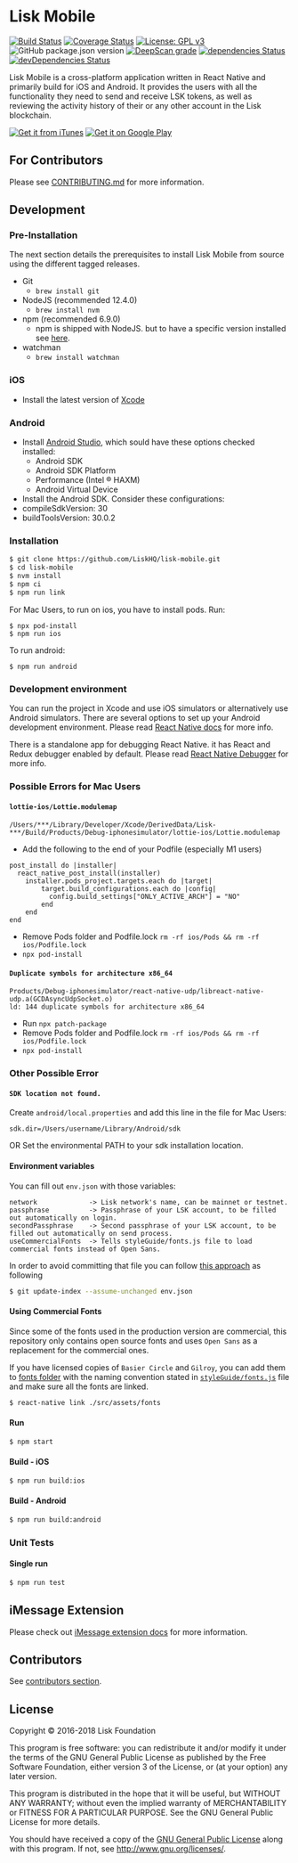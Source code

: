 # Lisk Mobile

[![Build Status](https://jenkins.lisk.io/buildStatus/icon?job=lisk-mobile/development)](https://jenkins.lisk.io/job/lisk-mobile/job/development)
[![Coverage Status](https://coveralls.io/repos/github/LiskHQ/lisk-mobile/badge.svg?branch=development)](https://coveralls.io/github/LiskHQ/lisk-mobile?branch=development)
[![License: GPL v3](https://img.shields.io/badge/License-GPL%20v3-blue.svg)](http://www.gnu.org/licenses/gpl-3.0)
![GitHub package.json version](https://img.shields.io/github/package-json/v/LiskHQ/lisk-mobile)
[![DeepScan grade](https://deepscan.io/api/teams/6759/projects/8872/branches/113512/badge/grade.svg)](https://deepscan.io/dashboard#view=project&tid=6759&pid=8872&bid=113512)
[![dependencies Status](https://david-dm.org/liskHQ/lisk-mobile/status.svg)](https://david-dm.org/liskHQ/lisk-mobile)
[![devDependencies Status](https://david-dm.org/liskHQ/lisk-mobile/dev-status.svg)](https://david-dm.org/liskHQ/lisk-mobile?type=dev)

Lisk Mobile is a cross-platform application written in React Native and primarily build for iOS and Android. It provides the users with all the functionality they need to send and receive LSK tokens, as well as reviewing the activity history of their or any other account in the Lisk blockchain.

[![Get it from iTunes](https://lisk.com/sites/default/files/pictures/2020-01/download_on_the_app_store_badge.svg)](https://itunes.apple.com/us/app/lisk/id1436809559?mt=8) [![Get it on Google Play](https://lisk.com/sites/default/files/pictures/2020-01/download_on_the_play_store_badge.svg)](https://play.google.com/store/apps/details?id=io.lisk.mobile&pcampaignid=MKT-Other-global-all-co-prtnr-py-PartBadge-Mar2515-1)

## For Contributors
Please see [CONTRIBUTING.md](/CONTRIBUTING.md) for more information.

## Development

### Pre-Installation
The next section details the prerequisites to install Lisk Mobile from source using the different tagged releases.


 - Git
   - `brew install git`
 - NodeJS (recommended 12.4.0)
   - `brew install nvm`
 - npm (recommended 6.9.0)
   - npm is shipped with NodeJS. but to have a specific version installed see [here](https://stackoverflow.com/questions/9755841/how-can-i-change-the-version-of-npm-using-nvm).
 - watchman
   - `brew install watchman`

### iOS
- Install the latest version of [Xcode](https://apps.apple.com/ng/app/xcode/id497799835?mt=12)

### Android
 - Install [Android Studio](https://developer.android.com/studio/index.html), which sould have these options checked installed:
   - Android SDK
   - Android SDK Platform
   - Performance (Intel ® HAXM)
   - Android Virtual Device
 - Install the Android SDK. Consider these configurations:
  - compileSdkVersion: 30
  - buildToolsVersion: 30.0.2


### Installation

```bash
$ git clone https://github.com/LiskHQ/lisk-mobile.git
$ cd lisk-mobile
$ nvm install
$ npm ci
$ npm run link
```

For Mac Users, to run on ios, you have to install pods. Run:
```
$ npx pod-install
$ npm run ios
```
To run android:
```
$ npm run android
```

### Development environment
You can run the project in Xcode and use iOS simulators or alternatively use Android simulators. There are several options to set up your Android development environment. Please read [React Native docs](https://facebook.github.io/react-native/docs/getting-started.html) for more info.

There is a standalone app for debugging React Native. it has React and Redux debugger enabled by default. Please read  [React Native Debugger](https://github.com/jhen0409/react-native-debugger) for more info.

### Possible Errors for Mac Users
#### `lottie-ios/Lottie.modulemap`
```
/Users/***/Library/Developer/Xcode/DerivedData/Lisk-***/Build/Products/Debug-iphonesimulator/lottie-ios/Lottie.modulemap
```
- Add the following to the end of your Podfile (especially M1 users)
```
post_install do |installer|
  react_native_post_install(installer)
    installer.pods_project.targets.each do |target|
        target.build_configurations.each do |config|
          config.build_settings["ONLY_ACTIVE_ARCH"] = "NO"
        end
    end
end
```
- Remove Pods folder and Podfile.lock ```rm -rf ios/Pods && rm -rf ios/Podfile.lock```
- ```npx pod-install```

#### `Duplicate symbols for architecture x86_64`
```
Products/Debug-iphonesimulator/react-native-udp/libreact-native-udp.a(GCDAsyncUdpSocket.o)
ld: 144 duplicate symbols for architecture x86_64
```
- Run ```npx patch-package```
- Remove Pods folder and Podfile.lock ```rm -rf ios/Pods && rm -rf ios/Podfile.lock```
- ```npx pod-install```

### Other Possible Error
#### `SDK location not found. `
Create `android/local.properties` and add this line in the file for Mac Users:
```
sdk.dir=/Users/username/Library/Android/sdk
```
OR
Set the environmental PATH to your sdk installation location.


#### Environment variables
You can fill out `env.json` with those variables:
```
network             -> Lisk network's name, can be mainnet or testnet.
passphrase          -> Passphrase of your LSK account, to be filled out automatically on login.
secondPassphrase    -> Second passphrase of your LSK account, to be filled out automatically on send process.
useCommercialFonts  -> Tells styleGuide/fonts.js file to load commercial fonts instead of Open Sans.
```

In order to avoid committing that file you can follow [this approach](https://stackoverflow.com/a/3320183) as following
```bash
$ git update-index --assume-unchanged env.json
```

#### Using Commercial Fonts
Since some of the fonts used in the production version are commercial, this repository only contains open source fonts and uses `Open Sans` as a replacement for the commercial ones.

If you have licensed copies of `Basier Circle` and `Gilroy`, you can add them to [fonts folder](./src/assets/fonts) with the naming convention stated in [`styleGuide/fonts.js`](./src/constants/styleGuide/fonts.js) file and make sure all the fonts are linked.

```bash
$ react-native link ./src/assets/fonts
```

#### Run
```bash
$ npm start
```

#### Build - iOS
```bash
$ npm run build:ios
```

#### Build - Android
```bash
$ npm run build:android
```

### Unit Tests

#### Single run
```bash
$ npm run test
```

## iMessage Extension
Please check out [iMessage extension docs](ios/LiskMessageExtension/README.md) for more information.

## Contributors
See [contributors section](https://github.com/LiskHQ/lisk-mobile/graphs/contributors).

## License

Copyright © 2016-2018 Lisk Foundation

This program is free software: you can redistribute it and/or modify it under the terms of the GNU General Public License as published by the Free Software Foundation, either version 3 of the License, or (at your option) any later version.

This program is distributed in the hope that it will be useful, but WITHOUT ANY WARRANTY; without even the implied warranty of MERCHANTABILITY or FITNESS FOR A PARTICULAR PURPOSE. See the GNU General Public License for more details.

You should have received a copy of the [GNU General Public License](https://github.com/LiskHQ/lisk-hub/tree/master/LICENSE) along with this program.  If not, see <http://www.gnu.org/licenses/>.
